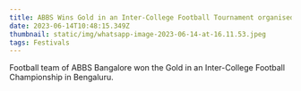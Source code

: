 ```yaml
---
title: ABBS Wins Gold in an Inter-College Football Tournament organised in Bengaluru!
date: 2023-06-14T10:48:15.349Z
thumbnail: static/img/whatsapp-image-2023-06-14-at-16.11.53.jpeg
tags: Festivals
---
```

Football team of ABBS Bangalore won the Gold in an Inter-College Football Championship in Bengaluru.